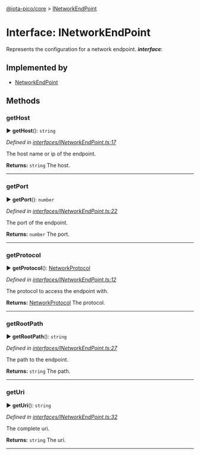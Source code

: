 [@iota-pico/core](../README.md) > [INetworkEndPoint](../interfaces/inetworkendpoint.md)



# Interface: INetworkEndPoint


Represents the configuration for a network endpoint.
*__interface__*: 


## Implemented by

* [NetworkEndPoint](../classes/networkendpoint.md)


## Methods
<a id="gethost"></a>

###  getHost

► **getHost**(): `string`



*Defined in [interfaces/INetworkEndPoint.ts:17](https://github.com/iotaeco/iota-pico-core/blob/512f87a/src/interfaces/INetworkEndPoint.ts#L17)*



The host name or ip of the endpoint.




**Returns:** `string`
The host.






___

<a id="getport"></a>

###  getPort

► **getPort**(): `number`



*Defined in [interfaces/INetworkEndPoint.ts:22](https://github.com/iotaeco/iota-pico-core/blob/512f87a/src/interfaces/INetworkEndPoint.ts#L22)*



The port of the endpoint.




**Returns:** `number`
The port.






___

<a id="getprotocol"></a>

###  getProtocol

► **getProtocol**(): [NetworkProtocol](../#networkprotocol)



*Defined in [interfaces/INetworkEndPoint.ts:12](https://github.com/iotaeco/iota-pico-core/blob/512f87a/src/interfaces/INetworkEndPoint.ts#L12)*



The protocol to access the endpoint with.




**Returns:** [NetworkProtocol](../#networkprotocol)
The protocol.






___

<a id="getrootpath"></a>

###  getRootPath

► **getRootPath**(): `string`



*Defined in [interfaces/INetworkEndPoint.ts:27](https://github.com/iotaeco/iota-pico-core/blob/512f87a/src/interfaces/INetworkEndPoint.ts#L27)*



The path to the endpoint.




**Returns:** `string`
The path.






___

<a id="geturi"></a>

###  getUri

► **getUri**(): `string`



*Defined in [interfaces/INetworkEndPoint.ts:32](https://github.com/iotaeco/iota-pico-core/blob/512f87a/src/interfaces/INetworkEndPoint.ts#L32)*



The complete uri.




**Returns:** `string`
The uri.






___


